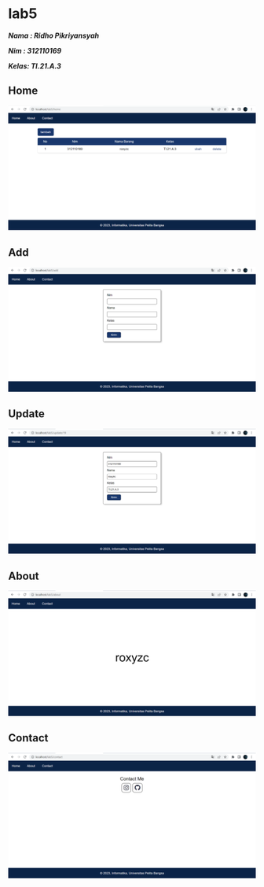 # lab5
***<p>Nama : Ridho Pikriyansyah</p>***
***<p>Nim  : 312110169</p>***
***<p>Kelas: TI.21.A.3</p>***

## Home
![roxyzc](./img/home.png)

## Add
![roxyzc](./img/add.png)

## Update
![roxyzc](./img/update.png)

## About
![roxyzc](./img/about.png)

## Contact
![roxyzc](./img/contact.png)
